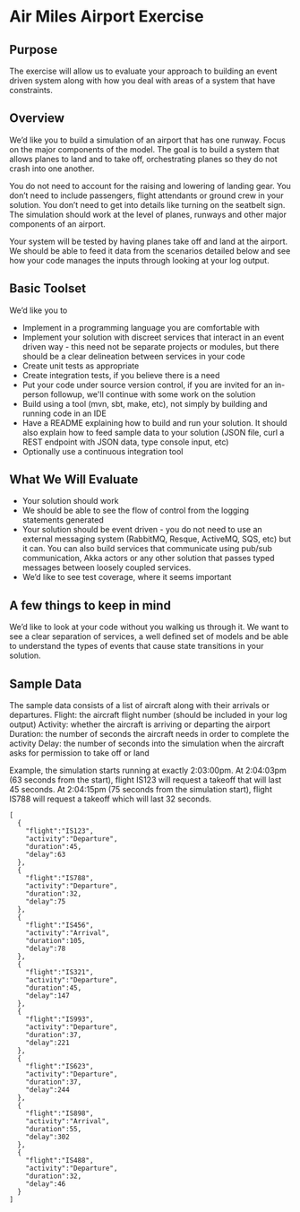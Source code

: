 # Air Miles Airport Exercise

## Purpose
The exercise will allow us to evaluate your approach to building an event driven system along with how you deal with areas of a system that have constraints.

## Overview
We’d like you to build a simulation of an airport that has one runway. Focus on the major components of the model. The goal is to build a system that allows planes to land and to take off, orchestrating planes so they do not crash into one another.

You do not need to account for the raising and lowering of landing gear. You don’t need to include passengers, flight attendants or ground crew in your solution. You don’t need to get into details like turning on the seatbelt sign. The simulation should work at the level of planes, runways and other major components of an airport.

Your system will be tested by having planes take off and land at the airport. We should be able to feed it data from the scenarios detailed below and see how your code manages the inputs through looking at your log output.

## Basic Toolset
We’d like you to
- Implement in a programming language you are comfortable with
- Implement your solution with discreet services that interact in an event driven way - this need not be separate projects or modules, but there should be a clear delineation between services in your code
- Create unit tests as appropriate
- Create integration tests, if you believe there is a need
- Put your code under source version control, if you are invited for an in-person followup, we'll continue with some work on the solution
- Build using a tool (mvn, sbt, make, etc), not simply by building and running code in an IDE
- Have a README explaining how to build and run your solution. It should also explain how to feed sample data to your solution (JSON file, curl a REST endpoint with JSON data, type console input, etc)
- Optionally use a continuous integration tool

## What We Will Evaluate
- Your solution should work
- We should be able to see the flow of control from the logging statements generated
- Your solution should be event driven - you do not need to use an external messaging system (RabbitMQ, Resque, ActiveMQ, SQS, etc) but it can. You can also build services that communicate using pub/sub communication, Akka actors or any other solution that passes typed messages between loosely coupled services.
- We’d like to see test coverage, where it seems important

## A few things to keep in mind
We’d like to look at your code without you walking us through it. We want to see a clear separation of services, a well defined set of models and be able to understand the types of events that cause state transitions in your solution.

## Sample Data
The sample data consists of a list of aircraft along with their arrivals or departures.
Flight: the aircraft flight number (should be included in your log output)
Activity: whether the aircraft is arriving or departing the airport
Duration: the number of seconds the aircraft needs in order to complete the activity
Delay: the number of seconds into the simulation when the aircraft asks for permission to take off or land

Example, the simulation starts running at exactly 2:03:00pm. At 2:04:03pm (63 seconds from the start), flight IS123 will request a takeoff that will last 45 seconds. At 2:04:15pm (75 seconds from the simulation start), flight IS788 will request a takeoff which will last 32 seconds.
 

    [
      {
        "flight":"IS123",
        "activity":"Departure",
        "duration":45,
        "delay":63
      },
      {
        "flight":"IS788",
        "activity":"Departure",
        "duration":32,
        "delay":75
      },
      {
        "flight":"IS456",
        "activity":"Arrival",
        "duration":105,
        "delay":78
      },
      {
        "flight":"IS321",
        "activity":"Departure",
        "duration":45,
        "delay":147
      },
      {
        "flight":"IS993",
        "activity":"Departure",
        "duration":37,
        "delay":221
      },
      {
        "flight":"IS623",
        "activity":"Departure",
        "duration":37,
        "delay":244
      },
      {
        "flight":"IS898",
        "activity":"Arrival",
        "duration":55,
        "delay":302
      },
      {
        "flight":"IS488",
        "activity":"Departure",
        "duration":32,
        "delay":46
      }
    ]

